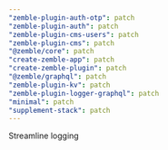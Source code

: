 ```yaml
---
"zemble-plugin-auth-otp": patch
"zemble-plugin-auth": patch
"zemble-plugin-cms-users": patch
"zemble-plugin-cms": patch
"@zemble/core": patch
"create-zemble-app": patch
"create-zemble-plugin": patch
"@zemble/graphql": patch
"zemble-plugin-kv": patch
"zemble-plugin-logger-graphql": patch
"minimal": patch
"supplement-stack": patch
---
```


Streamline logging
